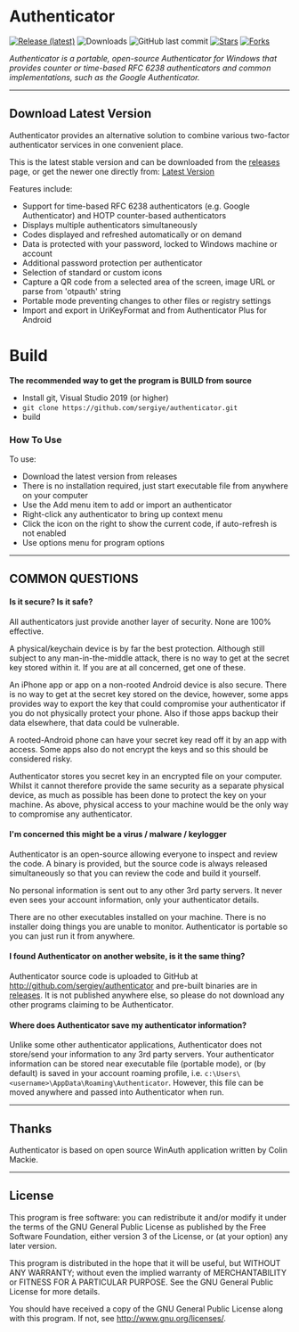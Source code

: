 # Authenticator

[![Release (latest)](https://img.shields.io/github/v/release/sergiye/authenticator?style=for-the-badge)](https://github.com/sergiye/authenticator/releases/latest)
![Downloads](https://img.shields.io/github/downloads/sergiye/authenticator/total?style=for-the-badge&color=ff4f42)
![GitHub last commit](https://img.shields.io/github/last-commit/sergiye/authenticator?style=for-the-badge&color=00AD00)
[![Stars](https://img.shields.io/github/stars/sergiye/authenticator?style=for-the-badge)](https://github.com/sergiye/authenticator/stargazers)
[![Forks](https://img.shields.io/github/forks/sergiye/authenticator?style=for-the-badge)](https://github.com/sergiye/authenticator/forks)

*Authenticator is a portable, open-source Authenticator for Windows that provides counter or time-based RFC 6238 authenticators and common implementations, such as the Google Authenticator.*

----

## Download Latest Version

Authenticator provides an alternative solution to combine various two-factor authenticator services in one convenient place.

This is the latest stable version and can be downloaded from the [releases](https://github.com/sergiye/authenticator/releases) page, or get the newer one directly from:
[Latest Version](https://github.com/sergiye/authenticator/releases/latest)

Features include:

  * Support for time-based RFC 6238 authenticators (e.g. Google Authenticator) and HOTP counter-based authenticators
  * Displays multiple authenticators simultaneously
  * Codes displayed and refreshed automatically or on demand
  * Data is protected with your password, locked to Windows machine or account
  * Additional password protection per authenticator
  * Selection of standard or custom icons
  * Capture a QR code from a selected area of the screen, image URL or parse from 'otpauth' string
  * Portable mode preventing changes to other files or registry settings
  * Import and export in UriKeyFormat and from Authenticator Plus for Android 

# Build

**The recommended way to get the program is BUILD from source**
- Install git, Visual Studio 2019 (or higher)
- `git clone https://github.com/sergiye/authenticator.git`
- build


### How To Use

To use:
  * Download the latest version from releases
  * There is no installation required, just start executable file from anywhere on your computer
  * Use the Add menu item to add or import an authenticator
  * Right-click any authenticator to bring up context menu
  * Click the icon on the right to show the current code, if auto-refresh is not enabled
  * Use options menu for program options

----

## COMMON QUESTIONS

#### Is it secure? Is it safe?

All authenticators just provide another layer of security. None are 100% effective.

A physical/keychain device is by far the best protection. Although still subject to any man-in-the-middle attack, there is no way to get at the secret key stored within it. If you are at all concerned, get one of these.

An iPhone app or app on a non-rooted Android device is also secure. There is no way to get at the secret key stored on the device, however, some apps provides way to export the key that could compromise your authenticator if you do not physically protect your phone. Also if those apps backup their data elsewhere, that data could be vulnerable.

A rooted-Android phone can have your secret key read off it by an app with access. Some apps also do not encrypt the keys and so this should be considered risky.

Authenticator stores you secret key in an encrypted file on your computer. Whilst it cannot therefore provide the same security as a separate physical device, as much as possible has been done to protect the key on your machine. As above, physical access to your machine would be the only way to compromise any authenticator.

#### I'm concerned this might be a virus / malware / keylogger

Authenticator is an open-source allowing everyone to inspect and review the code. A binary is provided, but the source code is always released simultaneously so that you can review the code and build it yourself.

No personal information is sent out to any other 3rd party servers. It never even sees your account information, only your authenticator details.

There are no other executables installed on your machine. There is no installer doing things you are unable to monitor. Authenticator is portable so you can just run it from anywhere.

#### I found Authenticator on another website, is it the same thing?

Authenticator source code is uploaded to GitHub at http://github.com/sergiey/authenticator and pre-built binaries are in [releases](https://github.com/sergiye/authenticator/releases). It is not published anywhere else, so please do not download any other programs claiming to be Authenticator.

#### Where does Authenticator save my authenticator information?

Unlike some other authenticator applications, Authenticator does not store/send your information to any 3rd party servers. Your authenticator information can be stored near executable file (portable mode), or (by default) is saved in your account roaming profile, i.e. `c:\Users\<username>\AppData\Roaming\Authenticator`. However, this file can be moved anywhere and passed into Authenticator when run.

----

## Thanks

Authenticator is based on open source WinAuth application written by Colin Mackie.

----

## License

This program is free software: you can redistribute it and/or modify it under the terms of the GNU General Public License as published by the Free Software Foundation, either version 3 of the License, or (at your option) any later version.

This program is distributed in the hope that it will be useful, but WITHOUT ANY WARRANTY; without even the implied warranty of MERCHANTABILITY or FITNESS FOR A PARTICULAR PURPOSE.  See the GNU General Public License for more details.

You should have received a copy of the GNU General Public License  along with this program.  If not, see http://www.gnu.org/licenses/.
